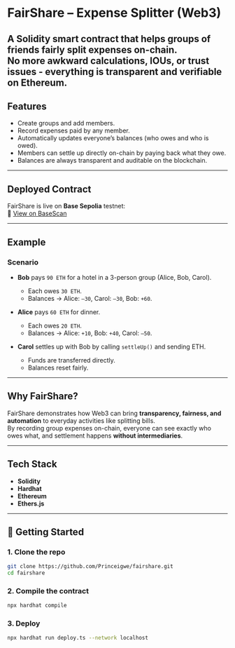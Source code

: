 # FairShare – Expense Splitter (Web3)

A Solidity smart contract that helps groups of friends fairly split expenses **on-chain**.  
No more awkward calculations, IOUs, or trust issues - everything is transparent and verifiable on Ethereum.
---

## Features
- Create groups and add members.  
- Record expenses paid by any member.  
- Automatically updates everyone’s balances (who owes and who is owed).  
- Members can settle up directly on-chain by paying back what they owe.  
- Balances are always transparent and auditable on the blockchain.  

---

## Deployed Contract
FairShare is live on **Base Sepolia** testnet:  
🔗 [View on BaseScan](https://sepolia.basescan.org/address/0x7027379c68ce3f4CD3E6779B042a355F222AD5Ba)

---

## Example

### Scenario
- **Bob** pays `90 ETH` for a hotel in a 3-person group (Alice, Bob, Carol).  
  - Each owes `30 ETH`.  
  - Balances → Alice: `–30`, Carol: `–30`, Bob: `+60`.  

- **Alice** pays `60 ETH` for dinner.  
  - Each owes `20 ETH`.  
  - Balances → Alice: `+10`, Bob: `+40`, Carol: `–50`.  

- **Carol** settles up with Bob by calling `settleUp()` and sending ETH.  
  - Funds are transferred directly.  
  - Balances reset fairly.  

---

## Why FairShare?
FairShare demonstrates how Web3 can bring **transparency, fairness, and automation** to everyday activities like splitting bills.  
By recording group expenses on-chain, everyone can see exactly who owes what, and settlement happens **without intermediaries**.  

---

## Tech Stack
- **Solidity**  
- **Hardhat** 
- **Ethereum**  
- **Ethers.js**  

---

## 🔧 Getting Started

### 1. Clone the repo
```bash
git clone https://github.com/Princeigwe/fairshare.git
cd fairshare

```
### 2. Compile the contract
```bash
npx hardhat compile

```
### 3. Deploy
```bash
npx hardhat run deploy.ts --network localhost

```
